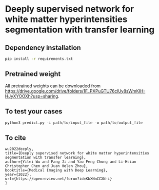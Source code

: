 # Deeply supervised network for white matter hyperintensities segmentation with transfer learning

## Dependency installation
```bash
pip install -r requirements.txt
```

## Pretrained weight
All pretrained weights can be downloaded from https://drive.google.com/drive/folders/1F_PXPuGTU76clUy8sWmKIH-HJyXYOOXh?usp=sharing.

## To test your cases
```python
python3 predict.py -i path/to/input_file -o path/to/output_file
```

## To cite
```@inproceedings{
wu2022deeply,
title={Deeply supervised network for white matter hyperintensities segmentation with transfer learning},
author={Yilei Wu and Fang Ji and Yao Feng Chong and Li-Hsian Christopher Chen and Juan Helen Zhou},
booktitle={Medical Imaging with Deep Learning},
year={2022},
url={https://openreview.net/forum?id=KbXNnCCXN-i}
}
```